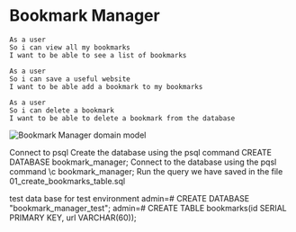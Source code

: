 # Bookmark Manager

```
As a user
So i can view all my bookmarks
I want to be able to see a list of bookmarks

As a user
So i can save a useful website
I want to be able add a bookmark to my bookmarks

As a user
So i can delete a bookmark
I want to be able to delete a bookmark from the database
```

![Bookmark Manager domain model](../images/bookmark_manager_1.png)

Connect to psql
Create the database using the psql command CREATE DATABASE bookmark_manager;
Connect to the database using the pqsl command \c bookmark_manager;
Run the query we have saved in the file 01_create_bookmarks_table.sql

test data base for test environment 
admin=# CREATE DATABASE "bookmark_manager_test";
admin=# CREATE TABLE bookmarks(id SERIAL PRIMARY KEY, url VARCHAR(60));
